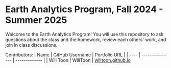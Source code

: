 # Earth Analytics Program, Fall 2024 - Summer 2025

Welcome to the Earth Analytics Program! You will use this repository to ask questions about the class and the homework, review each others' work, and join in class discussions.

Contributors:
| Name | GitHub Username | Portfolio URL |
| ---- | --------------- | ------------- |
| Will Toon | WillToon | <a href="https://willtoon.github.io/" target="_blank">willtoon.github.io</a>
